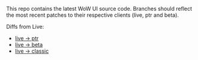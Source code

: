 This repo contains the latest WoW UI source code.  Branches should reflect the most recent patches to their respective clients (live, ptr and beta). 

Diffs from Live:
  * [live -> ptr](https://github.com/Gethe/wow-ui-source/compare/live...ptr)
  * [live -> beta](https://github.com/Gethe/wow-ui-source/compare/live...beta)
  * [live -> classic](https://github.com/Gethe/wow-ui-source/compare/live...classic)
